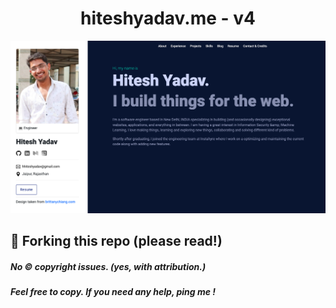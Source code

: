 <h1 align="center">
  hiteshyadav.me - v4
</h1>
<p align="center">
  <a href="http://hiteshyadav.me" target="_blank">
    <img src="./screenshots/home.png" alt="Website" />
  </a>
</p>

## 🚨 Forking this repo (please read!)
##### No &copy; copyright issues. (**yes, with attribution**.)
##### Feel free to copy. If you need any help, ping me ! 